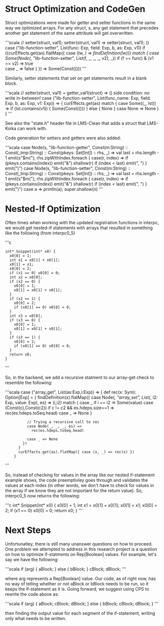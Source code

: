 # Struct Optimization and CodeGen

Struct optimizations were made for getter and setter functions in the same way we optimized arrays. For any struct, s, any get statement that precedes another get statement of the same attribute will get overwritten.

'''scala
// setter(struct, val1); setter(struct, val1) => setter(struct, val1); ()
case ("lib-function-setter", List(func: Exp, field: Exp, b, as: Exp, v1)) if ({curEffects.get(as).flatMap({ case (lw, _) => findDefinition(lw)}) match {
        case Some(Node(_, "lib-function-setter", List(f, _, _, _, v2), _)) if (f == func) & (v1 == v2) => true  
        case _ => false
    }
    }) => Some(Const(()))
'''

Similarly, setter statements that set on get statements result in a blank block.

'''scala
// setter(struct, val1) = getter_val1(struct) => ()   side condition: no write in-between!
    case ("lib-function-setter", List(func_name: Exp, field: Exp, b, as: Exp, v1: Exp)) => {
      curEffects.get(as) match {
        case Some((_, lst)) => if (lst.contains(v1)) {
                                Some(Const(()))
                              } else {
                                None
                              }
        case None => None
      }
    }
'''

See also the "state.h" header file in LMS-Clean that adds a struct that LMS-Koika can work with.

Code generation for setters and getters were also added:

'''scala
case Node(s, "lib-function-getter", Const(m:String) :: Const(_tmp:String) :: Const(pkeys: Set[Int]) :: rhs, _) =>
      val last = rhs.length - 1
      emit(s"$m(");
      rhs.zipWithIndex.foreach { case(r, index) =>
        if (pkeys.contains(index)) emit("&")
        shallow(r)
        if (index < last) emit(", ")
      }
      emit(")")
    case Node(s, "lib-function-setter", Const(m:String) :: Const(_tmp:String) :: Const(pkeys: Set[Int]) :: rhs, _) =>
      val last = rhs.length - 1
      emit(s"$m(");
      rhs.zipWithIndex.foreach { case(r, index) =>
        if (pkeys.contains(index)) emit("&")
        shallow(r)
        if (index < last) emit(", ")
      }
      emit(")")
    case a => println(a); super.shallow(n)
'''

# Nested-If Optimization
Often times when working with the updated registration functions in interpc, we would get nested-if statements with arrays that resulted in something like the following (from interpc0_5)

'''c

    int* Snippet(int* x0) {
      x0[0] = 1;
      int x1 = x0[1] + x0[1];
      x0[1] = x1;
      x0[0] = 2;
      if (x1 == 0) x0[0] = 0;
      int x2 = x0[0];
      if (x2 == 0) {
        x0[0] = 1;
        x0[1] = x0[1] + x0[1];
      }
      if (x2 == 1) {
        x0[0] = 2;
        if (x0[1] == 0) x0[0] = 0;
      }
      int x3 = x0[0];
      if (x3 == 0) {
        x0[0] = 1;
        x0[1] = x0[1] + x0[1];
      }
      if (x3 == 1) {
        x0[0] = 2;
        if (x0[1] == 0) x0[0] = 0;
      }
      return x0;
    }
'''

So, in the backend, we add a recursive statment to our array-get check to resemble the following:

'''scala
case ("array_get", List(as:Exp,i:Exp)) => {
          def rec(x: Sym): Option[Exp] = {
            findDefinition(x).flatMap({
              case Node(_, "array_set", List(_, i2: Exp, value: Exp), es) =>
                (i,i2) match {
                  case _ if i == i2 => Some(value)
                  case (Const(c),Const(c2)) if c != c2 && es.hdeps.size==1 =>
                    rec(es.hdeps.toSeq.head)
                  case _ => None
                }
              
              // Trying a recursive call to rec
              case Node(_, _, _, es) =>
                rec(es.hdeps.toSeq.head)
              
              case _ => None
            })
          }
          curEffects.get(as).flatMap({ case (x, _) => rec(x) })
        }
'''

So, instead of checking for values in the array like our nested if-statement example shows, the code preemptivley goes through and validates the values at each index (in other words, we don't have to check for values in the array if we know they are not important for the return value). So, interpc0_5 now returns the following:

'''c
int* Snippet(int* x0) {
      x0[0] = 1;
      int x1 = x0[1] + x0[1];
      x0[1] = x1;
      x0[0] = 2;
      if (x1 == 0) x0[0] = 0;
      return x0;
    }
'''

# Next Steps
Unfortunatley, there is still many unanswer questions on how to proceed. One problem we attempted to address in this research project is a question on how to optimize if-statments on Rep[Boolean] values. For example, let's say we have the following:

'''scala
if (arg) {
  aBlock;
} else {
  bBlock;
}
cBlock;
dBlock;
'''

where arg represents a Rep[Boolean] value. Our code, as of right now, has no way of telling whether or not aBlock or bBlock needs to be run, so it keeps the if-statement as it is. Going forward, we suggest using CPS to rewrite the code above as:

'''scala
if (arg) {
  aBlock;
  cBlock;
  dBlock; 
} else {
  bBlock;
  cBlock;
  dBlock;
}
'''

then finding the output value for each segment of the if-statement, writing only what needs to be written.